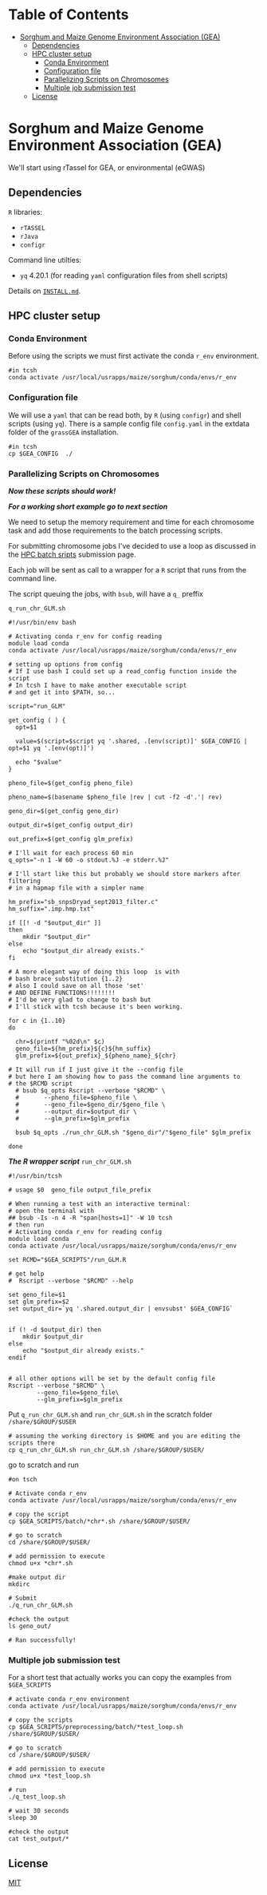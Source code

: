 Table of Contents
=================

* [Sorghum and Maize Genome Environment Association (GEA)](#sorghum-and-maize-genome-environment-association-gea)
   * [Dependencies](#dependencies)
   * [HPC cluster setup](#hpc-cluster-setup)
      * [Conda Environment](#conda-environment)
      * [Configuration file](#configuration-file)
      * [Parallelizing Scripts on Chromosomes](#parallelizing-scripts-on-chromosomes)
      * [Multiple job submission test](#multiple-job-submission-test)
   * [License](#license)

Sorghum and Maize Genome Environment Association (GEA) 
==============

We'll start using rTassel for GEA, or environmental (eGWAS)

## Dependencies

`R` libraries:

  - `rTASSEL`
  - `rJava` 
  - `configr`

Command line utilties:

  - `yq` 4.20.1 (for reading `yaml` configuration files from shell scripts)
  
Details on [`INSTALL.md`](https://github.com/sawers-rellan-labs/grassGEA/blob/master/INSTALL.md).

## HPC cluster setup

### Conda Environment

Before using the scripts we must first activate the conda `r_env` environment.

```{bash}
#in tcsh
conda activate /usr/local/usrapps/maize/sorghum/conda/envs/r_env
```

### Configuration file
We will use a `yaml` that can be read both, by `R` (using `configr`) and shell scripts (using `yq`).
There is a sample config file `config.yaml` in the extdata folder of the `grassGEA` installation.  

```{bash}
#in tcsh
cp $GEA_CONFIG  ./
```

### Parallelizing Scripts on Chromosomes 

***Now these scripts should work!***

***For a working short example go to next section***

We need to setup the memory requirement and time for each chromosome task
and add those requirements to the batch processing scripts.

For submitting chromosome jobs I've decided to use a loop
as discussed in the [HPC batch sripts](https://projects.ncsu.edu/hpc/Documents/lsf_scripts.php) submission page.

Each job will be sent as call to a wrapper for a `R` script that runs from the command line.

The script queuing the jobs, with `bsub`, will have a `q_` preffix

`q_run_chr_GLM.sh`

```{bash}
#!/usr/bin/env bash

# Activating conda r_env for config reading
module load conda
conda activate /usr/local/usrapps/maize/sorghum/conda/envs/r_env

# setting up options from config
# If I use bash I could set up a read_config function inside the script
# In tcsh I have to make another executable script
# and get it into $PATH, so...

script="run_GLM"

get_config ( ) {
  opt=$1

  value=$(script=$script yq '.shared, .[env(script)]' $GEA_CONFIG | opt=$1 yq '.[env(opt)]')

  echo "$value"
}

pheno_file=$(get_config pheno_file)

pheno_name=$(basename $pheno_file |rev | cut -f2 -d'.'| rev)

geno_dir=$(get_config geno_dir)

output_dir=$(get_config output_dir)

out_prefix=$(get_config glm_prefix)

# I'll wait for each process 60 min
q_opts="-n 1 -W 60 -o stdout.%J -e stderr.%J"

# I'll start like this but probably we should store markers after filtering
# in a hapmap file with a simpler name

hm_prefix="sb_snpsDryad_sept2013_filter.c"
hm_suffix=".imp.hmp.txt"

if [[! -d "$output_dir" ]]
then
    mkdir "$output_dir"
else
    echo "$output_dir already exists."
fi

# A more elegant way of doing this loop  is with
# bash brace substitution {1..2}
# also I could save on all those 'set'
# AND DEFINE FUNCTIONS!!!!!!!!
# I'd be very glad to change to bash but
# I'll stick with tcsh because it's been working.

for c in {1..10}
do

  chr=$(printf "%02d\n" $c)
  geno_file=${hm_prefix}${c}${hm_suffix}
  glm_prefix=${out_prefix}_${pheno_name}_${chr}

# It will run if I just give it the --config file
# but here I am showing how to pass the command line arguments to
# the $RCMD script
  # bsub $q_opts Rscript --verbose "$RCMD" \
  #       --pheno_file=$pheno_file \
  #       --geno_file=$geno_dir/$geno_file \
  #       --output_dir=$output_dir \
  #       --glm_prefix=$glm_prefix

  bsub $q_opts ./run_chr_GLM.sh "$geno_dir"/"$geno_file" $glm_prefix

done
```
***The R wrapper script***
`run_chr_GLM.sh`

```{bash}
#!/usr/bin/tcsh

# usage $0  geno_file output_file_prefix

# When running a test with an interactive terminal:
# open the terminal with
## bsub -Is -n 4 -R "span[hosts=1]" -W 10 tcsh
# then run
# Activating conda r_env for reading config
module load conda
conda activate /usr/local/usrapps/maize/sorghum/conda/envs/r_env

set RCMD="$GEA_SCRIPTS"/run_GLM.R

# get help
#  Rscript --verbose "$RCMD" --help

set geno_file=$1
set glm_prefix=$2
set output_dir=`yq '.shared.output_dir | envsubst' $GEA_CONFIG`


if (! -d $output_dir) then
    mkdir $output_dir
else
    echo "$output_dir already exists."
endif


# all other options will be set by the default config file
Rscript --verbose "$RCMD" \
        --geno_file=$geno_file\
        --glm_prefix=$glm_prefix

```

Put `q_run_chr_GLM.sh` and `run_chr_GLM.sh` in the scratch folder `/share/$GROUP/$USER`

```{bash}
# assuming the working directory is $HOME and you are editing the scripts there
cp q_run_chr_GLM.sh run_chr_GLM.sh /share/$GROUP/$USER/
```

go to scratch and run

```{bash}
#on tsch

# Activate conda r_env
conda activate /usr/local/usrapps/maize/sorghum/conda/envs/r_env

# copy the script
cp $GEA_SCRIPTS/batch/*chr*.sh /share/$GROUP/$USER/

# go to scratch
cd /share/$GROUP/$USER/

# add permission to execute
chmod u+x *chr*.sh

#make output dir
mkdirc

# Submit
./q_run_chr_GLM.sh

#check the output
ls geno_out/

# Ran successfully!
```

### Multiple job submission test

For a short test that actually works you can copy the examples from `$GEA_SCRIPTS`

```{bash}
# activate conda r_env environment
conda activate /usr/local/usrapps/maize/sorghum/conda/envs/r_env

# copy the scripts
cp $GEA_SCRIPTS/preprocessing/batch/*test_loop.sh  /share/$GROUP/$USER/

# go to scratch
cd /share/$GROUP/$USER/

# add permission to execute
chmod u+x *test_loop.sh 

# run
./q_test_loop.sh

# wait 30 seconds
sleep 30

#check the output
cat test_output/*

```

## License
[MIT](https://choosealicense.com/licenses/mit/)
